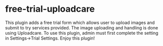 # free-trial-uploadcare
This plugin adds a free trial form which allows user to upload images and submit to try services provided. The image uploading and handling is done using Uploadcare. To use this plugin, admin must first complete the setting in Settings->Trial Settings. Enjoy this plugin! 
